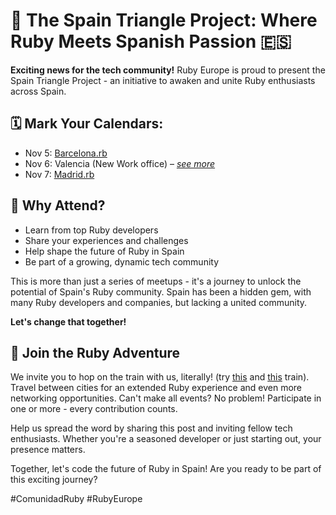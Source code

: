 ---
---
# 🚀 The Spain Triangle Project: Where Ruby Meets Spanish Passion 🇪🇸

**Exciting news for the tech community!** Ruby Europe is proud to present the Spain Triangle Project - an initiative to awaken and unite Ruby enthusiasts across Spain.

## 🗓️ Mark Your Calendars:

- Nov 5: [Barcelona.rb](https://www.meetup.com/pl-PL/barcelona-rb/events/304030335/)
- Nov 6: Valencia (New Work office) – _[see more](#next_meeting)_
- Nov 7: [Madrid.rb](https://www.madridrb.com/events/ruby-europe-madrid-1046)

## 🌟 Why Attend?

- Learn from top Ruby developers
- Share your experiences and challenges
- Help shape the future of Ruby in Spain
- Be part of a growing, dynamic tech community

This is more than just a series of meetups - it's a journey to unlock the potential of Spain's
Ruby community. Spain has been a hidden gem, with many Ruby developers and companies,
but lacking a united community.

**Let's change that together!**

## 🚂 Join the Ruby Adventure

We invite you to hop on the train with us, literally! (try [this](https://www.omio.com/app/search-frontend/journey/train/-2000019939/E232167CC61CC42F692F9F2DC7A080D7C/6538049613588216372?locale=en&utm_source=share&utm_medium=ticket-config-page) and [this](https://www.omio.com/app/search-frontend/journey/train/748554884/E8627E1C7970840F499372E31D9504E6B/8263194771962066497?locale=en&utm_source=share&utm_medium=ticket-config-page) train). Travel between cities for an extended Ruby experience and even more networking opportunities. Can't make all events? No problem! Participate in one or more - every contribution counts.

Help us spread the word by sharing this post and inviting fellow tech enthusiasts. Whether you're a seasoned developer or just starting out, your presence matters.

Together, let's code the future of Ruby in Spain! Are you ready to be part of this exciting journey?

<span class="tag is-danger has-text-white has-text-weight-bold">#ComunidadRuby</span> <span class="tag is-danger has-text-white has-text-weight-bold">#RubyEurope</span>
